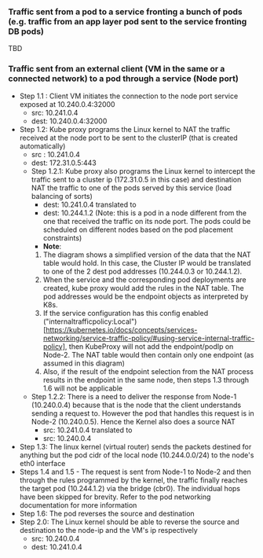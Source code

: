 ### Traffic sent from a pod to a service fronting a bunch of pods (e.g. traffic from an app layer pod sent to the service fronting DB pods)
TBD
### Traffic sent from an external client (VM in the same or a connected network) to a pod through a service (Node port)
- Step 1.1 : Client VM initiates the connection to the node port service exposed at 10.240.0.4:32000  
  - src: 10.241.0.4
  - dest: 10.240.0.4:32000
- Step 1.2: Kube proxy programs the Linux kernel to NAT the traffic received at the node port to be sent to the clusterIP (that is created automatically)  
  - src : 10.241.0.4
  - dest: 172.31.0.5:443
  - Step 1.2.1: Kube proxy also programs the Linux kernel to intercept the traffic sent to a cluster ip (172.31.0.5 in this case) and destination NAT the traffic to one of the pods served by this service (load balancing of sorts)  
    - dest: 10.241.0.4 translated to 
    - dest: 10.244.1.2 (Note: this is a pod in a node different from the one that received the traffic on its node port. The pods could be scheduled on different nodes based on the pod placement constraints)
    - **Note**: 
    1. The diagram shows a simplified version of the data that the NAT table would hold. In this case, the Cluster IP would be translated to one of the 2 dest pod addresses (10.244.0.3 or 10.244.1.2). 
    2. When the service and the corresponding pod deployments are created, kube proxy would add the rules in the NAT table. The pod addresses would be the endpoint objects as interpreted by K8s. 
    3. If the service configuration has this config enabled ("internaltrafficpolicy:Local")[https://kubernetes.io/docs/concepts/services-networking/service-traffic-policy/#using-service-internal-traffic-policy], then KubeProxy will not add the endpoint/podIp on Node-2. The NAT table would then contain only one endpoint (as assumed in this diagram)
    4. Also, if the result of the endpoint selection from the NAT process results in the endpoint in the same node, then steps 1.3 through 1.6 will not be applicable
  - Step 1.2.2: There is a need to deliver the response from Node-1 (10.240.0.4) because that is the node that the client understands sending a request to. However the pod that handles this request is in Node-2 (10.240.0.5). Hence the Kernel also does a source NAT
    - src: 10.241.0.4 translated to
    - src: 10.240.0.4
- Step 1.3: The linux kernel (virtual router) sends the packets destined for anything but the pod cidr of the local node (10.244.0.0/24) to the node's eth0 interface
- Steps 1.4 and 1.5 - The request is sent from Node-1 to Node-2 and then through the rules programmed by the kernel, the traffic finally reaches the target pod (10.244.1.2) via the bridge (cbr0). The individual hops have been skipped for brevity. Refer to the pod networking documentation for more information
- Step 1.6: The pod reverses the source and destination 
- Step 2.0: The Linux kernel should be able to reverse the source and destination to the node-ip and the VM's ip respectively  
  - src: 10.240.0.4
  - dest: 10.241.0.4
